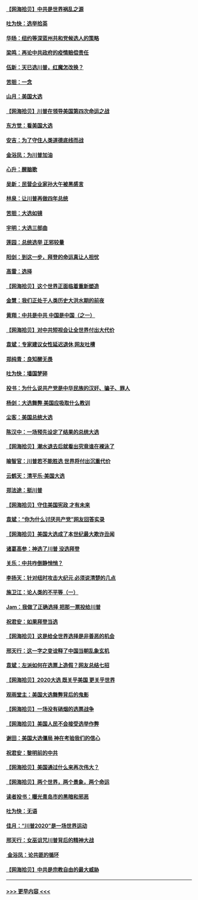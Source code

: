 #### [【网海拾贝】中共是世界祸乱之源](../pages/nsc993/n12555353.md?t=11171751) 
#### [吐为快：选举拾英](../pages/nsc993/n12555041.md?t=11171751) 
#### [华旸：纽约等深蓝州共和党候选人的策略](../pages/nsc993/n12554309.md?t=11171751) 
#### [梁鸣：再论中共政府的疫情赔偿责任](../pages/nsc993/n12553012.md?t=11171751) 
#### [伍新：天已选川普，红魔怎改换？](../pages/nsc993/n12552970.md?t=11171751) 
#### [苦胆：一念](../pages/nsc993/n12552957.md?t=11171751) 
#### [山月：美国大选](../pages/nsc993/n12552446.md?t=11171751) 
#### [【网海拾贝】川普在领导美国第四次命运之战](../pages/nsc993/n12551973.md?t=11171751) 
#### [东方觉：看美国大选](../pages/nsc993/n12551647.md?t=11171751) 
#### [安吉：为了守住人类道德底线而战](../pages/nsc993/n12551111.md?t=11171751) 
#### [金浴凤：为川普加油](../pages/nsc993/n12551085.md?t=11171751) 
#### [心升：醒脑歌](../pages/nsc993/n12550984.md?t=11171751) 
#### [吴新：民营企业家孙大午被黑感言](../pages/nsc993/n12550656.md?t=11171751) 
#### [林泉：让川普再做四年总统](../pages/nsc993/n12550640.md?t=11171751) 
#### [苦胆：大选如镜](../pages/nsc993/n12550630.md?t=11171751) 
#### [宇明：大选三部曲](../pages/nsc993/n12550603.md?t=11171751) 
#### [莲园：总统选举 正邪较量](../pages/nsc993/n12550594.md?t=11171751) 
#### [阳剑：到这一步，拜登的命运真让人担忧](../pages/nsc993/n12549093.md?t=11171751) 
#### [高雷：选择](../pages/nsc993/n12549087.md?t=11171751) 
#### [【网海拾贝】这个世界正面临着重新塑造](../pages/nsc993/n12548326.md?t=11171751) 
#### [金慧：我们正处于人类历史大洪水期的前夜](../pages/nsc993/n12547914.md?t=11171751) 
#### [黄翔：中共是中共 中国是中国（之一）](../pages/nsc993/n12547576.md?t=11171751) 
#### [【网海拾贝】对中共短视会让全世界付出大代价](../pages/nsc993/n12546043.md?t=11171751) 
#### [袁斌：专家建议女性延迟退休 网友吐槽](../pages/nsc993/n12545424.md?t=11171751) 
#### [郑纯青：良知醒无畏](../pages/nsc993/n12545394.md?t=11171751) 
#### [吐为快：墙国梦碎](../pages/nsc993/n12545309.md?t=11171751) 
#### [投书：为什么说共产党是中华民族的汉奸、骗子、罪人](../pages/nsc993/n12545089.md?t=11171751) 
#### [杨剑：大选舞弊 美国应吸取什么教训](../pages/nsc993/n12543937.md?t=11171751) 
#### [尘客：美国总统大选](../pages/nsc993/n12543828.md?t=11171751) 
#### [陈汉中：一场预先设定了结果的总统大选](../pages/nsc993/n12543564.md?t=11171751) 
#### [【网海拾贝】潮水退去后就看出究竟谁在裸泳了](../pages/nsc993/n12543321.md?t=11171751) 
#### [喻智官：川普若不能胜选 世界将付出沉重代价](../pages/nsc993/n12541352.md?t=11171751) 
#### [云鹤天：清平乐‧美国大选](../pages/nsc993/n12540916.md?t=11171751) 
#### [郑法途：挺川普](../pages/nsc993/n12540898.md?t=11171751) 
#### [【网海拾贝】守住美国宪政 才有未来](../pages/nsc993/n12540423.md?t=11171751) 
#### [袁斌：“你为什么讨厌共产党”网友回答实录](../pages/nsc993/n12540208.md?t=11171751) 
#### [【网海拾贝】美国大选成了本世纪最大欺诈丑闻](../pages/nsc993/n12538029.md?t=11171751) 
#### [诸葛高参：神选了川普 没选拜登](../pages/nsc993/n12537664.md?t=11171751) 
#### [关乐：中共咋倒静悄悄？](../pages/nsc993/n12537615.md?t=11171751) 
#### [李扬天：针对纽时攻击大纪元 必须说清楚的几点](../pages/nsc993/n12536001.md?t=11171751) 
#### [施卫江：论人类的不平等（一）](../pages/nsc993/n12535700.md?t=11171751) 
#### [Jam：我做了正确选择 把那一票投给川普](../pages/nsc993/n12535743.md?t=11171751) 
#### [祝君安：如果拜登当选](../pages/nsc993/n12535726.md?t=11171751) 
#### [【网海拾贝】这是给全世界选择是非善恶的机会](../pages/nsc993/n12535061.md?t=11171751) 
#### [邢天行：这一字之变诠释了中国当朝乱象玄机](../pages/nsc993/n12533446.md?t=11171751) 
#### [袁斌：左派如何在选票上造假？网友总结七招](../pages/nsc993/n12533180.md?t=11171751) 
#### [【网海拾贝】2020大选 既关乎美国 更关乎世界](../pages/nsc993/n12533161.md?t=11171751) 
#### [观雨堂主：美国大选舞弊背后的鬼影](../pages/nsc993/n12533153.md?t=11171751) 
#### [【网海拾贝】一场没有硝烟的选票战争](../pages/nsc993/n12531883.md?t=11171751) 
#### [【网海拾贝】美国人民不会接受选举作弊](../pages/nsc993/n12528850.md?t=11171751) 
#### [谢田：美国大选僵局 神在考验我们的信心](../pages/nsc993/n12527932.md?t=11171751) 
#### [祝君安：黎明前的中共](../pages/nsc993/n12524071.md?t=11171751) 
#### [【网海拾贝】美国通过什么来再次伟大？](../pages/nsc993/n12523844.md?t=11171751) 
#### [【网海拾贝】两个世界，两个景象，两个命运](../pages/nsc993/n12521419.md?t=11171751) 
#### [读者投书：曝光青岛市的黑暗和邪恶](../pages/nsc993/n12520988.md?t=11171751) 
#### [吐为快：无语](../pages/nsc993/n12518588.md?t=11171751) 
#### [佳月：“川普2020”是一场世界运动](../pages/nsc993/n12518581.md?t=11171751) 
#### [邢天行：女巫诅咒川普背后的精神大战](../pages/nsc993/n12517257.md?t=11171751) 
#### [ 金浴凤：论共匪的循环](../pages/nsc993/n12517133.md?t=11171751) 
#### [【网海拾贝】中共是宗教自由的最大威胁](../pages/nsc993/n12516879.md?t=11171751) 

----
#### [ >>> 更早内容 <<< ](../indexes/nsc993-earlier.md)
